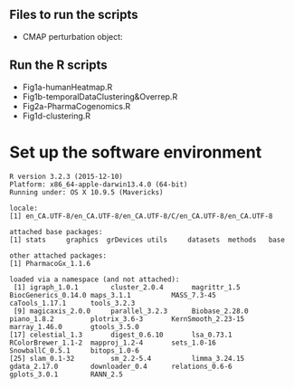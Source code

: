 
## Files to run the scripts 

- CMAP perturbation object: 


## Run the R scripts 

* Fig1a-humanHeatmap.R
* Fig1b-temporalDataClustering&Overrep.R
* Fig2a-PharmaCogenomics.R
* Fig1d-clustering.R


# Set up the software environment
```
R version 3.2.3 (2015-12-10)
Platform: x86_64-apple-darwin13.4.0 (64-bit)
Running under: OS X 10.9.5 (Mavericks)

locale:
[1] en_CA.UTF-8/en_CA.UTF-8/en_CA.UTF-8/C/en_CA.UTF-8/en_CA.UTF-8

attached base packages:
[1] stats     graphics  grDevices utils     datasets  methods   base     

other attached packages:
[1] PharmacoGx_1.1.6

loaded via a namespace (and not attached):
 [1] igraph_1.0.1        cluster_2.0.4       magrittr_1.5        BiocGenerics_0.14.0 maps_3.1.1          MASS_7.3-45         caTools_1.17.1      tools_3.2.3        
 [9] magicaxis_2.0.0     parallel_3.2.3      Biobase_2.28.0      piano_1.8.2         plotrix_3.6-3       KernSmooth_2.23-15  marray_1.46.0       gtools_3.5.0       
[17] celestial_1.3       digest_0.6.10       lsa_0.73.1          RColorBrewer_1.1-2  mapproj_1.2-4       sets_1.0-16         SnowballC_0.5.1     bitops_1.0-6       
[25] slam_0.1-32         sm_2.2-5.4          limma_3.24.15       gdata_2.17.0        downloader_0.4      relations_0.6-6     gplots_3.0.1        RANN_2.5       
```
